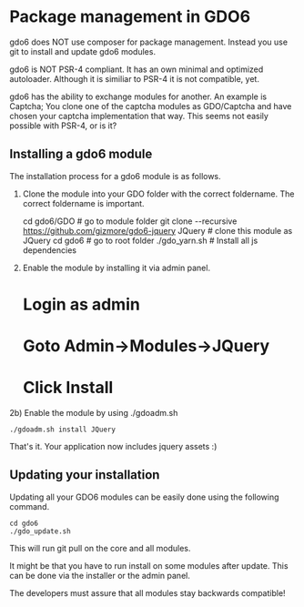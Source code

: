 # Package management in GDO6

gdo6 does NOT use composer for package management. Instead you use git to install and update gdo6 modules.

gdo6 is NOT PSR-4 compliant. It has an own minimal and optimized autoloader. Although it is similiar to PSR-4 it is not compatible, yet.

gdo6 has the ability to exchange modules for another. An example is Captcha; You clone one of the captcha modules as GDO/Captcha and have chosen your captcha implementation that way. This seems not easily possible with PSR-4, or is it?


## Installing a gdo6 module

The installation process for a gdo6 module is as follows.

1) Clone the module into your GDO folder with the correct foldername. The correct foldername is important. 

    cd gdo6/GDO # go to module folder
    git clone --recursive https://github.com/gizmore/gdo6-jquery JQuery # clone this module as JQuery
    cd gdo6 # go to root folder
    ./gdo_yarn.sh # Install all js dependencies
    
2) Enable the module by installing it via admin panel.

    # Login as admin
    # Goto Admin->Modules->JQuery
    # Click Install
    
2b) Enable the module by using ./gdoadm.sh

    ./gdoadm.sh install JQuery
    
That's it. Your application now includes jquery assets :)

 
## Updating your installation

Updating all your GDO6 modules can be easily done using the following command.

    cd gdo6
    ./gdo_update.sh
    
This will run git pull on the core and all modules.

It might be that you have to run install on some modules after update. This can be done via the installer or the admin panel.

The developers must assure that all modules stay backwards compatible!
